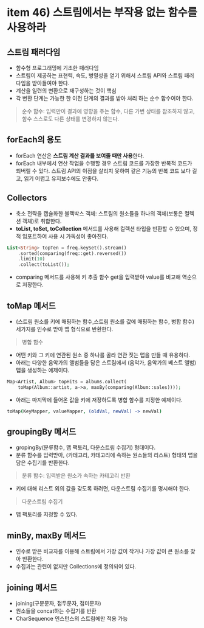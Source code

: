 # item 46) 스트림에서는 부작용 없는 함수를 사용하라

## 스트림 패러다임

* 함수형 프로그래밍에 기초한 패러다임
* 스트림이 제공하는 표현력, 속도, 병렬성을 얻기 위해서 스트림 API와 스트림 패러다임을 받아들여야 한다.
* 계산을 일련의 변환으로 재구성하는 것이 핵심
* 각 변환 단계는 가능한 한 이전 단계의 결과를 받아 처리 하는 순수 함수여야 한다.

> 순수 함수: 입력만이 결과에 영향을 주는 함수, 다른 가변 상태를 참조하지 않고, 함수 스스로도 다른 상태를 변경하지 않는다.

## forEach의 용도

* forEach 연산은 **스트림 계산 결과를 보여줄 때만 사용**한다.
* forEach 내부에서 연산 작업을 수행할 경우 스트림 코드를 가장한 반복적 코드가 되버릴 수 있다. 스트림 API의 이점을 살리지 못하여 같은 기능의 반복 코드 보다 길고, 읽기 어렵고 유지보수에도 안좋다.

## Collectors

* 축소 전략을 캡슐화한 블랙박스 객체: 스트림의 원소들을 하나의 객체(보통은 컬렉션 객체)로 취합한다.
* **toList, toSet, toCollection** 메서드를 사용해 컬렉션 타입을 반환할 수 있으며, 정적 임포트하여 사용 시 가독성이 좋아진다.

```php
List<String> topTen = freq.keySet().stream()
    .sorted(comparing(freq::get).reversed())
    .limit(10)
    .collect(toList());
```

* comparing 메서드를 사용해 키 추출 함수 get을 입력받아 value를 비교해 역순으로 저장한다.

## **toMap 메서드**

* (스트림 원소를 키에 매핑하는 함수,스트림 원소를 값에 매핑하는 함수, 병합 함수) 세가지를 인수로 받아 맵 형식으로 반환한다.

> 병합 함수

* 어떤 키와 그 키에 연관된 원소 중 하나를 골라 연관 짓는 맵을 만들 때 유용하다.
* 아래는 다양한 음악가의 앨범들을 담은 스트림에서 (음악가, 음악가의 베스트 앨범) 맵을 생성하는 예제이다.

```php
Map<Artist, Album> topHits = albums.collect(
	toMap(Album::artist, a->a, maxBy(comparing(Album::sales))));
```

* 아래는 마지막에 들어온 값을 키에 저장하도록 병합 함수를 지정한 예제이다.

```coffeescript
toMap(KeyMapper, valueMapper, (oldVal, newVal) -> newVal)
```

## **groupingBy 메서드**

* gropingBy(분류함수, 맵 팩토리, 다운스트림 수집기) 형태이다.
* 분류 함수를 입력받아, (카테고리, 카테고리에 속하는 원소들의 리스트) 형태의 맵을 담은 수집기를 반환한다.

> 분류 함수: 입력받은 원소가 속하는 카테고리 반환

* 키에 대해 리스트 외의 값을 갖도록 하려면, 다운스트림 수집기를 명시해야 한다.

> 다운스트림 수집기

* 맵 팩토리를 지정할 수 있다.

## **minBy, maxBy 메서드**

* 인수로 받은 비교자를 이용해 스트림에서 가장 값이 작거나 가장 값이 큰 원소를 찾아 반환한다.
* 수집과는 관련이 없지만 Collections에 정의되어 있다.

## **joining 메서드**

* joining(구분문자, 접두문자, 접미문자)
* 원소들을 concat하는 수집기를 반환
* CharSequence 인스턴스의 스트림에만 적용 가능
